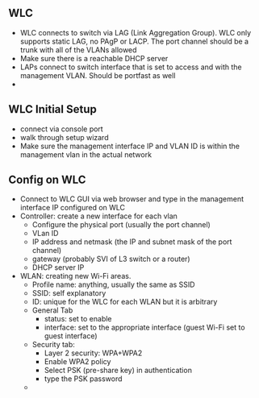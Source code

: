 
## WLC
- WLC connects to switch via LAG (Link Aggregation Group). WLC only supports static LAG, no PAgP or LACP. The port channel should be a trunk with all of the VLANs allowed
- Make sure there is a reachable DHCP server
- LAPs connect to switch interface that is set to access and with the management VLAN. Should be portfast as well
- 


## WLC Initial Setup
- connect via console port
- walk through setup wizard
- Make sure the management interface IP and VLAN ID is within the management vlan in the actual network

## Config on WLC
- Connect to WLC GUI via web browser and type in the management interface IP configured on WLC
- Controller: create a new interface for each vlan
	- Configure the physical port (usually the port channel)
	- VLan ID
	- IP address and netmask (the IP and subnet mask of the port channel)
	- gateway (probably SVI of L3 switch or a router)
	- DHCP server IP
-  WLAN: creating new Wi-Fi areas. 
	- Profile name: anything, usually the same as SSID
	- SSID: self explanatory
	- ID: unique for the WLC for each WLAN but it is arbitrary
	- General Tab
		- status: set to enable
		- interface: set to the appropriate interface (guest Wi-Fi set to guest interface)
	- Security tab:
		- Layer 2 security: WPA+WPA2
		- Enable WPA2 policy
		- Select PSK (pre-share key) in authentication
		- type the PSK password
	-  











